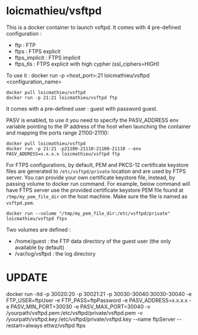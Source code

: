 # loicmathieu/vsftpd
This is a docker container to launch vsftpd.
It comes with 4 pre-defined configuration :
- ftp : FTP
- ftps : FTPS explicit
- ftps_implicit : FTPS implicit
- ftps_tls : FTPS explicit with high cypher (ssl_ciphers=HIGH)

To use it : docker run -p <host_port>:21 loicmathieu/vsftpd <configuration_name>
```
docker pull loicmathieu/vsftpd
docker run -p 21:21 loicmathieu/vsftpd ftp
```

It comes with a pre-defined user : guest with password guest.

PASV is enabled, to use it you need to specify the PASV_ADDRESS env variable pointing to the IP address of the host when launching the container and mapping the ports range 21100-21110:
```
docker pull loicmathieu/vsftpd
docker run -p 21:21 -p21100-21110:21100-21110 --env PASV_ADDRESS=x.x.x.x loicmathieu/vsftpd ftp
```

For FTPS configurations, by default, PEM and PKCS-12 certificate keystore files are generated to `/etc/vsftpd/private`
location and are used by FTPS server. You can provide your own certificate keystore file, instead, by passing volume
to docker run command. For example, below command will have FTPS server use the provided certificate keystore PEM file
found at `/tmp/my_pem_file_dir` on the host machine. Make sure the file is named as `vsftpd.pem`.
```
docker run --volume "/tmp/my_pem_file_dir:/etc/vsftpd/private" loicmathieu/vsftpd ftps
```

Two volumes are defined :
- /home/guest : the FTP data directory of the guest user (the only available by default)
- /var/log/vsftpd : the log directory

# UPDATE

docker run -itd -p 30020:20 -p 30021:21 -p 30030-30040:30030-30040 -e FTP_USER=ftpUser -e FTP_PASS=ftpPassword -e PASV_ADDRESS=x.x.x.x -e PASV_MIN_PORT=30030 -e PASV_MAX_PORT=30040 -v /yourpath/vsftpd.pem:/etc/vsftpd/private/vsftpd.pem -v /yourpath/vsftpd.key:/etc/vsftpd/private/vsftpd.key --name ftpServer --restart=always ettwz/vsftpd ftps